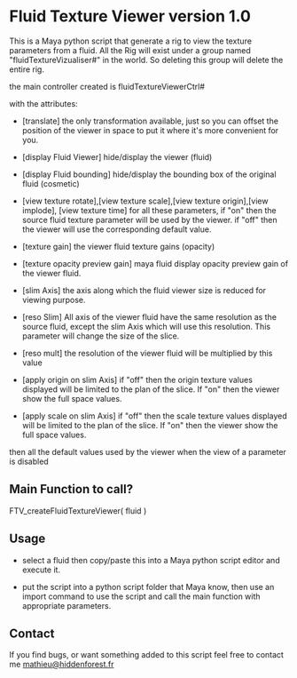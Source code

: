 # Fluid Texture Viewer version 1.0

This is a Maya python script that generate a rig to view the texture parameters
from a fluid.
All the Rig will exist under a group named "fluidTextureVizualiser#" in the world.
So deleting this group will delete the entire rig.

the main controller created is fluidTextureViewerCtrl#

with the attributes:

* [translate] the only transformation available, just so you can offset the
position of the viewer in space to put it where it's more convenient for you.

* [display Fluid Viewer] hide/display the viewer (fluid)

* [display Fluid bounding] hide/display the bounding box of the original fluid 
(cosmetic)

* [view texture rotate],[view texture scale],[view texture origin],[view implode], 
[view texture time]
for all these parameters, if "on" then the source fluid texture parameter will
be used by the viewer. if "off" then the viewer will use the corresponding
default value.

* [texture gain] the viewer fluid texture gains (opacity)

* [texture opacity preview gain] maya fluid display opacity preview gain of the
viewer fluid.

* [slim Axis] the axis along which the fluid viewer size is reduced for viewing
purpose.

* [reso Slim] All axis of the viewer fluid have the same resolution as the source
fluid, except the slim Axis which will use this resolution. This parameter will
change the size of the slice.

* [reso mult] the resolution of the viewer fluid will be multiplied by this value

* [apply origin on slim Axis] if "off" then the origin texture values displayed
will be limited to the plan of the slice. If "on" then the viewer show the full
space values.

* [apply scale on slim Axis] if "off" then the scale texture values displayed
will be limited to the plan of the slice. If "on" then the viewer show the full
space values.

then all the default values used by the viewer when the view of a parameter is
disabled

## Main Function to call?

FTV_createFluidTextureViewer( fluid )

## Usage

* select a fluid then copy/paste this into a Maya python script editor and
execute it.

* put the script into a python script folder that Maya know, then use an import
command to use the script and call the main function with appropriate parameters.

## Contact
If you find bugs, or want something added to this script feel free to contact me
mathieu@hiddenforest.fr


